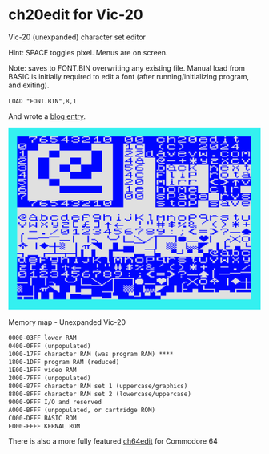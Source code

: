 # ch20edit for Vic-20 #

Vic-20 (unexpanded) character set editor

Hint: SPACE toggles pixel.  Menus are on screen.

Note: saves to FONT.BIN overwriting any existing file.   Manual load from BASIC is initially required to edit a font (after running/initializing program, and exiting).

``
LOAD "FONT.BIN",8,1
``

And wrote a [blog entry](https://techwithdave.davevw.com/2024/04/edit-vic-20-programmable-characters.html).

![prototype](media/functional.png)

Memory map - Unexpanded Vic-20

    0000-03FF lower RAM
    0400-0FFF (unpopulated)
    1000-17FF character RAM (was program RAM) ****
    1800-1DFF program RAM (reduced)
    1E00-1FFF video RAM
    2000-7FFF (unpopulated)
    8000-87FF character RAM set 1 (uppercase/graphics)
    8800-8FFF character RAM set 2 (lowercase/uppercase)
    9000-9FFF I/O and reserved
    A000-BFFF (unpopulated, or cartridge ROM)
    C000-DFFF BASIC ROM
    E000-FFFF KERNAL ROM

There is also a more fully featured [ch64edit](https://github.com/davervw/ch64edit) for Commodore 64
